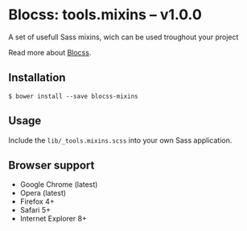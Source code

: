 # Blocss: tools.mixins – v1.0.0

A set of usefull Sass mixins, wich can be used troughout your project

Read more about [Blocss](https://blocss.github.io/blocss).


## Installation

    $ bower install --save blocss-mixins

## Usage

Include the `lib/_tools.mixins.scss` into your own Sass application.

## Browser support

* Google Chrome (latest)
* Opera (latest)
* Firefox 4+
* Safari 5+
* Internet Explorer 8+